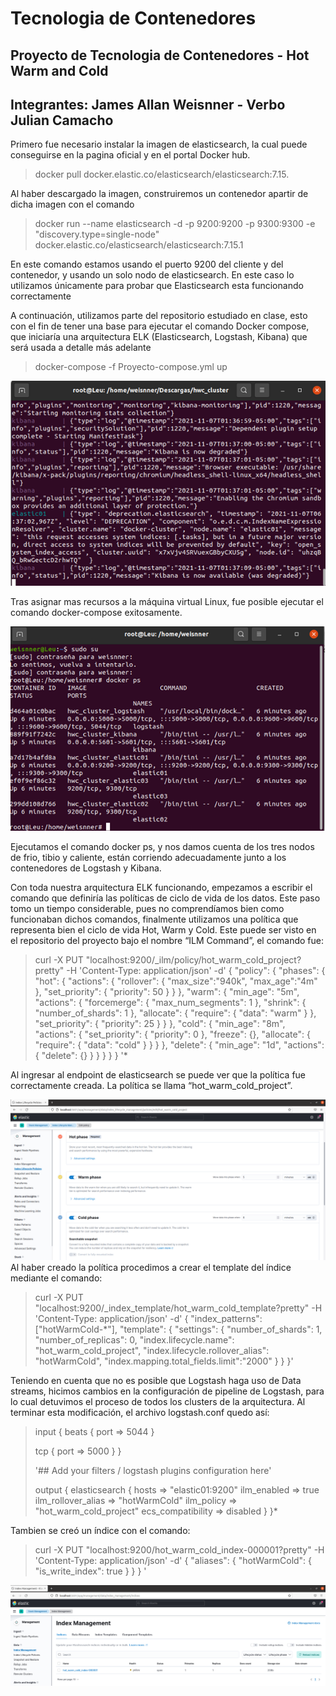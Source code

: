 # Tecnologia de Contenedores  
## Proyecto de Tecnologia de Contenedores - Hot Warm and Cold
## Integrantes: James Allan Weisnner - Verbo Julian Camacho  
  
Primero fue necesario instalar la imagen de elasticsearch, la cual puede conseguirse en la pagina oficial y en el portal Docker hub.  

>docker pull docker.elastic.co/elasticsearch/elasticsearch:7.15.  

Al haber descargado la imagen, construiremos un contenedor apartir de dicha imagen con el comando  

>docker run --name elasticsearch -d -p 9200:9200 -p 9300:9300 -e "discovery.type=single-node" docker.elastic.co/elasticsearch/elasticsearch:7.15.1

En este comando estamos usando el puerto 9200 del cliente y del contenedor, y usando un solo nodo de elasticsearch. En este caso lo utilizamos únicamente para probar que Elasticsearch esta funcionando correctamente  

A continuación, utilizamos parte del repositorio estudiado en clase, esto con el fin de tener una base para ejecutar el comando Docker compose, que iniciaría una arquitectura ELK (Elasticsearch, Logstash, Kibana) que será usada a detalle más adelante  
>docker-compose -f Proyecto-compose.yml up


![recursos](https://github.com/Roger-Fox/Tecnologia_de_Contenedores/blob/main/pictures/recursos.png)

Tras asignar mas recursos a la máquina virtual Linux, fue posible ejecutar el comando docker-compose exitosamente.  

![running_cluster](https://github.com/Roger-Fox/Tecnologia_de_Contenedores/blob/main/pictures/cluster%20running.png)

Ejecutamos el comando docker ps, y nos damos cuenta de los tres nodos de frio, tibio y caliente, están corriendo adecuadamente junto a los contenedores de Logstash y Kibana.  

Con toda nuestra arquitectura ELK funcionando, empezamos a escribir el comando que definiría las políticas de ciclo de vida de los datos. Este paso tomo un tiempo considerable, pues no comprendíamos bien como funcionaban dichos comandos, finalmente utilizamos una política que representa bien el ciclo de vida Hot, Warm y Cold. Este puede ser visto en el repositorio del proyecto bajo el nombre “ILM Command”, el comando fue:  

>curl -X PUT "localhost:9200/_ilm/policy/hot_warm_cold_project?pretty" -H 'Content-Type: application/json' -d' 
>{
>"policy": {
>"phases": {
>"hot": {
>"actions": {
>"rollover": {
>"max_size":"940k",
>"max_age":"4m"
>},
>"set_priority": {
>"priority": 50
>}
>}
>},
>"warm": {
>"min_age": "5m",
>"actions": {
>"forcemerge": {
>"max_num_segments": 1
>},
>"shrink": {
>"number_of_shards": 1
>},
>"allocate": {
>"require": {
>"data": "warm"
>}
>},
>"set_priority": {
>"priority": 25
>}
>}
>},
>"cold": {
>"min_age": "8m",
>"actions": {
>"set_priority": {
>"priority": 0
>},
>"freeze": {},
>"allocate": {
>"require": {
>"data": "cold"
>}
>}
>}
>},
>"delete": {
>"min_age": "1d",
>"actions": {
>"delete": {}
>}
>}
>}
>}
>}
>'*    

Al ingresar al endpoint de elasticsearch se puede ver que la política fue correctamente creada. La política se llama “hot_warm_cold_project”.  

![politics_list](https://github.com/Roger-Fox/Tecnologia_de_Contenedores/blob/main/pictures/Captura%20de%20pantalla%20de%202021-11-07%2021-51-08.png)
Al haber creado la política procedimos a crear el template del índice mediante el comando:  

>curl -X PUT "localhost:9200/_index_template/hot_warm_cold_template?pretty" -H 'Content-Type: application/json' -d'
>{
>"index_patterns": ["hotWarmCold-*"],
>"template": {
>"settings": {
>"number_of_shards": 1,
>"number_of_replicas": 0,
>"index.lifecycle.name": "hot_warm_cold_project",
>"index.lifecycle.rollover_alias": "hotWarmCold",
>"index.mapping.total_fields.limit":"2000"
>}
>}
>}'


Teniendo en cuenta que no es posible que Logstash haga uso de Data streams, hicimos cambios en la configuración de pipeline de Logstash, para lo cual detuvimos el proceso de todos los clusters de la arquitectura. Al terminar esta modificación, el archivo logstash.conf quedo así:  

>input {
>	beats {
>		port => 5044
>	}
>
>	tcp {
>		port => 5000
>	}
>}
>
>'## Add your filters / logstash plugins configuration here'
>
>output {
>	elasticsearch {
>		hosts => "elastic01:9200"
>		ilm_enabled => true
>		ilm_rollover_alias => "hotWarmCold"
>		ilm_policy => "hot_warm_cold_project"
>		ecs_compatibility => disabled
>	}
>}*  


Tambien se creó un índice con el comando:  
>curl -X PUT "localhost:9200/hot_warm_cold_index-000001?pretty" -H 'Content-Type: application/json' -d'
>{
>"aliases": {
>"hotWarmCold": {
>"is_write_index": true
>}
>}
>}
>'  

![List_of_indexes](https://github.com/Roger-Fox/Tecnologia_de_Contenedores/blob/main/pictures/index_management.png)
